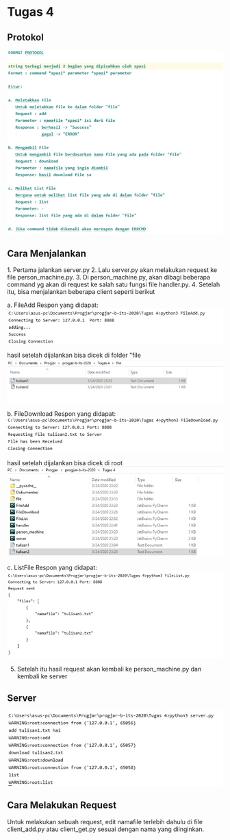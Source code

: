 <h1>Tugas 4</h1>

<h2>Protokol</h2>
<img src="https://github.com/cyber12drago/progjar-b-its-2020/blob/master/Tugas%204/Dokumentasi/Protokol.jpg" >

<h2>Cara Menjalankan</h2>
1. Pertama jalankan server.py
2. Lalu server.py akan melakukan request ke file person_machine.py. 
3. Di person_machine.py, akan dibagi beberapa command yg akan di request ke salah satu fungsi file handler.py.
4. Setelah itu, bisa menjalankan beberapa client seperti berikut

a. FileAdd
Respon yang didapat:
<img src="https://github.com/cyber12drago/progjar-b-its-2020/blob/master/Tugas%204/Dokumentasi/AddFile.jpg" >

hasil setelah dijalankan bisa dicek di folder "file
<img src="https://github.com/cyber12drago/progjar-b-its-2020/blob/master/Tugas%204/Dokumentasi/AddSetelahDijalankan.jpg" >

b. FileDownload
Respon yang didapat:
<img src="https://github.com/cyber12drago/progjar-b-its-2020/blob/master/Tugas%204/Dokumentasi/DownloadFile.jpg" >

hasil setelah dijalankan bisa dicek di root
<img src="https://github.com/cyber12drago/progjar-b-its-2020/blob/master/Tugas%204/Dokumentasi/DownloadSetelahDijalankan.jpg" >

c. ListFile
Respon yang didapat:
<img src="https://github.com/cyber12drago/progjar-b-its-2020/blob/master/Tugas%204/Dokumentasi/ListFile.jpg" >

5. Setelah itu hasil request akan kembali ke person_machine.py dan kembali ke server

<h2>Server</h2>
<img src="https://github.com/cyber12drago/progjar-b-its-2020/blob/master/Tugas%204/Dokumentasi/Server.jpg" >

<h2>Cara Melakukan Request</h2>
Untuk melakukan sebuah request, edit namafile terlebih dahulu di file client_add.py atau client_get.py sesuai dengan nama yang diinginkan.